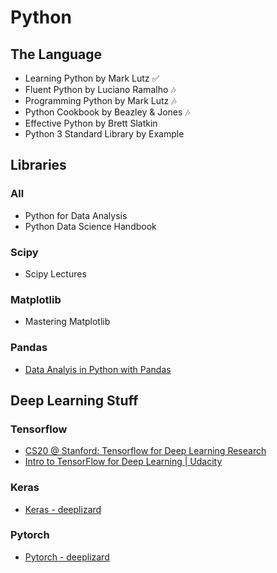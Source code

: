 # Python

## The Language

* Learning Python by Mark Lutz :white_check_mark:
* Fluent Python by Luciano Ramalho :notes:
* Programming Python by Mark Lutz :notes:
* Python Cookbook by Beazley & Jones :notes:
* Effective Python by Brett Slatkin
* Python 3 Standard Library by Example

## Libraries

### All

* Python for Data Analysis
* Python Data Science Handbook

### Scipy

* Scipy Lectures

### Matplotlib

* Mastering Matplotlib

### Pandas

* [Data Analyis in Python with Pandas](https://www.youtube.com/playlist?list=PL5-da3qGB5ICCsgW1MxlZ0Hq8LL5U3u9y)

## Deep Learning Stuff

### Tensorflow

* [CS20 @ Stanford: Tensorflow for Deep Learning Research](https://web.stanford.edu/class/cs20si/syllabus.html)
* [Intro to TensorFlow for Deep Learning | Udacity](https://www.udacity.com/course/intro-to-tensorflow-for-deep-learning--ud187)

### Keras

* [Keras - deeplizard](https://www.youtube.com/playlist?list=PLZbbT5o_s2xrwRnXk_yCPtnqqo4_u2YGL)

### Pytorch

* [Pytorch - deeplizard](https://www.youtube.com/playlist?list=PLZbbT5o_s2xrfNyHZsM6ufI0iZENK9xgG)
